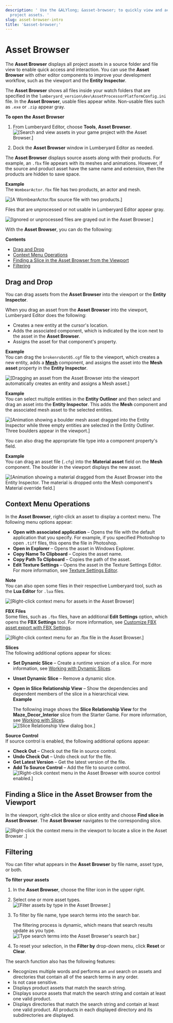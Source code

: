 ```yaml
---
description: ' Use the &ALYlong; &asset-browser; to quickly view and access your game
  project assets. '
slug: asset-browser-intro
title: '&asset-browser;'
---
```

# Asset Browser<a name="asset-browser-intro"></a>

The **Asset Browser** displays all project assets in a source folder and file view to enable quick access and interaction\. You can use the **Asset Browser** with other editor components to improve your development workflow, such as the viewport and the **Entity Inspector**\.

The **Asset Browser** shows all files inside your watch folders that are specified in the `lumberyard_version\dev\AssetProcessorPlatformConfig.ini` file\. In the **Asset Browser**, usable files appear white\. Non\-usable files such as `.exe` or `.zip` appear gray\.

**To open the Asset Browser**

1. From Lumberyard Editor, choose **Tools**, **Asset Browser**\.   
![\[Search and view assets in your game project with the Asset Browser.\]](/images/userguide/asset_browser_preview.png)

1. Dock the **Asset Browser** window in Lumberyard Editor as needed\.

The **Asset Browser** displays source assets along with their products\. For example, an `.fbx` file appears with its meshes and animations\. However, if the source and product asset have the same name and extension, then the products are hidden to save space\.

**Example**  
The `WombearActor.fbx` file has two products, an actor and mesh\.   

![\[A WombearActor.fbx source file with two products.\]](/images/userguide/asset-browser-intro-1.png)

Files that are unprocessed or not usable in Lumberyard Editor appear gray\.

![\[Ignored or unprocessed files are grayed out in the Asset Browser.\]](/images/userguide/asset-browser-grayed-out-files.png)

With the **Asset Browser**, you can do the following:

**Contents**
+ [Drag and Drop](#asset-browser-intro-drag-drop)
+ [Context Menu Operations](#asset-browser-intro-right-click-context)
+ [Finding a Slice in the Asset Browser from the Viewport](#asset-browser-intro-viewport)
+ [Filtering](#asset-browser-intro-filtering)

## Drag and Drop<a name="asset-browser-intro-drag-drop"></a>

You can drag assets from the **Asset Browser** into the viewport or the **Entity Inspector**\. 

When you drag an asset from the **Asset Browser** into the viewport, Lumberyard Editor does the following:
+ Creates a new entity at the cursor's location\.
+ Adds the associated component, which is indicated by the icon next to the asset in the **Asset Browser**\.
+ Assigns the asset for that component's property\.

**Example**  
You can drag the `brokenrobot05.cgf` file to the viewport, which creates a new entity, adds a **[Mesh](/docs/userguide/components/static-mesh.md)** component, and assigns the asset into the **Mesh asset** property in the **Entity Inspector**\.  

![\[Dragging an asset from the Asset Browser into the viewport automatically creates an entity and assigns a Mesh asset.\]](/images/userguide/asset-browser-intro-2.png)

**Example**  
You can select multiple entities in the **Entity Outliner** and then select and drag an asset into the **Entity Inspector**\. This adds the **Mesh** component and the associated mesh asset to the selected entities\.  

![\[Animation showing a boulder mesh asset dragged into the Entity Inspector while three empty entities are selected in the Entity Outliner. Three boulders appear in the viewport.\]](/images/userguide/asset-browser-intro-4.gif)

You can also drag the appropriate file type into a component property's field\. 

**Example**  
You can drag an asset file \(`.cfg`\) into the **Material asset** field on the **Mesh** component\. The boulder in the viewport displays the new asset\.  

![\[Animation showing a material dragged from the Asset Browser into the Entity Inspector. The material is dropped onto the Mesh component's Material override field.\]](/images/userguide/asset-browser-intro-3.gif)

## Context Menu Operations<a name="asset-browser-intro-right-click-context"></a>

In the **Asset Browser**, right\-click an asset to display a context menu\. The following menu options appear:
+ **Open with associated application** – Opens the file with the default application that you specify\. For example, if you specified Photoshop to open `.tiff` files, this opens the file in Photoshop\.
+ **Open in Explorer** – Opens the asset in Windows Explorer\.
+ **Copy Name To Clipboard** – Copies the asset name\.
+ **Copy Path To Clipboard** – Copies the path of the asset\.
+ **Edit Texture Settings** – Opens the asset in the Texture Settings Editor\. For more information, see [Texture Settings Editor](texture-settings-editor.md)\.

**Note**  
You can also open some files in their respective Lumberyard tool, such as the **Lua Editor** for `.lua` files\.  

![\[Right-click context menu for assets in the Asset Browser\]](/images/userguide/asset-browser-intro-right-click-context.png)

**FBX Files**  
Some files, such as `.fbx` files, have an additional **Edit Settings** option, which opens the **FBX Settings** tool\. For more information, see [Customize FBX asset export with FBX Settings](/docs/userguide/fbx/intro.md)\.

![\[Right-click context menu for an .fbx file in the Asset Browser.\]](/images/userguide/asset-browser-intro-right-click-context-fbx-tool.png)

**Slices**  
The following additional options appear for slices:
+ **Set Dynamic Slice** – Create a runtime version of a slice\. For more information, see [Working with Dynamic Slices](dynamic-slices-what-is.md)\.
+ **Unset Dynamic Slice** – Remove a dynamic slice\.
+ **Open in Slice Relationship View** – Show the dependencies and dependent members of the slice in a hierarchical view\.  
**Example**  

  The following image shows the **Slice Relationship View** for the **Maze\_Decor\_Interior** slice from the Starter Game\. For more information, see [Working with Slices](/docs/userguide/components/slices.md)\.  
![\[Slice Relationship View dialog box.\]](/images/userguide/slice-relationship-view.png)

**Source Control**  
If source control is enabled, the following additional options appear:
+ **Check Out** – Check out the file in source control\.
+ **Undo Check Out** – Undo check out for the file\.
+ **Get Latest Version** – Get the latest version of the file\.
+ **Add To Source Control** – Add the file to source control\.  
![\[Right-click context menu in the Asset Browser with source control enabled.\]](/images/userguide/asset-browser-intro-right-click-context-1.png)

## Finding a Slice in the Asset Browser from the Viewport<a name="asset-browser-intro-viewport"></a>

In the viewport, right\-click the slice or slice entity and choose **Find slice in Asset Browser**\. The **Asset Browser** navigates to the corresponding slice\.

![\[Right-click the context menu in the viewport to locate a slice in the Asset Browser .\]](/images/userguide/asset-browser-intro-viewport.png)

## Filtering<a name="asset-browser-intro-filtering"></a>

You can filter what appears in the **Asset Browser** by file name, asset type, or both\.

**To filter your assets**

1. In the **Asset Browser**, choose the filter icon in the upper right\.

1. Select one or more asset types\.  
![\[Filter assets by type in the Asset Browser.\]](/images/userguide/asset-browser-filter-by-types.png)

1. To filter by file name, type search terms into the search bar\. 

   The filtering process is dynamic, which means that search results update as you type\.  
![\[Type search terms into the Asset Browser's search bar.\]](/images/userguide/asset-browser-intro-filtering-1.png)

1. To reset your selection, in the **Filter by** drop\-down menu, click **Reset** or **Clear**\.

The search function also has the following features:
+ Recognizes multiple words and performs an `and` search on assets and directories that contain all of the search terms in any order\.
+ Is not case sensitive\.
+ Displays product assets that match the search string\.
+ Displays source assets that match the search string and contain at least one valid product\.
+ Displays directories that match the search string and contain at least one valid product\. All products in each displayed directory and its subdirectories are displayed\.